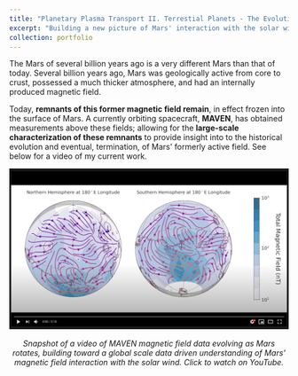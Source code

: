 ```yaml
---
title: "Planetary Plasma Transport II. Terrestial Planets - The Evolution of Mars' Magnetic Field"
excerpt: "Building a new picture of Mars' interaction with the solar wind."
collection: portfolio
---
```


The Mars of several billion years ago is a very different Mars than that of today. Several billion years ago, Mars was geologically active from core to crust, possessed a much thicker atmosphere, and had an internally produced magnetic field. 

Today, **remnants of this former magnetic field remain**, in effect frozen into the surface of Mars. A currently orbiting spacecraft, **MAVEN**, has obtained measurements above these fields; allowing for the **large-scale characterization of these remnants** to provide insight into to the historical evolution and eventual, termination, of Mars' formerly active field. See below for a video of my current work.

[![Eastward Solar Wind Magnetic Field](/images/MavenMag_Screenshot.png)](https://youtu.be/Ab08HBCobo0 "Eastward Solar Wind Magnetic Field")

<center> <em> Snapshot of a video of MAVEN magnetic field data evolving as Mars rotates, building toward a global scale data driven understanding of Mars' magnetic field interaction with the solar wind. Click to watch on YouTube. </em> </center>
